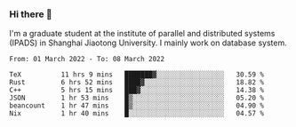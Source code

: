 ### Hi there 👋

I'm a graduate student at the institute of parallel and distributed systems (IPADS) in Shanghai Jiaotong University. I mainly work on database system.

<!--START_SECTION:waka-->

```text
From: 01 March 2022 - To: 08 March 2022

TeX          11 hrs 9 mins   ███████▓░░░░░░░░░░░░░░░░░   30.59 %
Rust         6 hrs 52 mins   ████▓░░░░░░░░░░░░░░░░░░░░   18.82 %
C++          5 hrs 15 mins   ███▓░░░░░░░░░░░░░░░░░░░░░   14.38 %
JSON         1 hr 53 mins    █▒░░░░░░░░░░░░░░░░░░░░░░░   05.20 %
beancount    1 hr 47 mins    █▒░░░░░░░░░░░░░░░░░░░░░░░   04.90 %
Nix          1 hr 40 mins    █░░░░░░░░░░░░░░░░░░░░░░░░   04.57 %
```

<!--END_SECTION:waka-->

<!--
**yqmmm/yqmmm** is a ✨ _special_ ✨ repository because its `README.md` (this file) appears on your GitHub profile.

Here are some ideas to get you started:

- 🔭 I’m currently working on ...
- 🌱 I’m currently learning ...
- 👯 I’m looking to collaborate on ...
- 🤔 I’m looking for help with ...
- 💬 Ask me about ...
- 📫 How to reach me: ...
- 😄 Pronouns: ...
- ⚡ Fun fact: ...
-->
